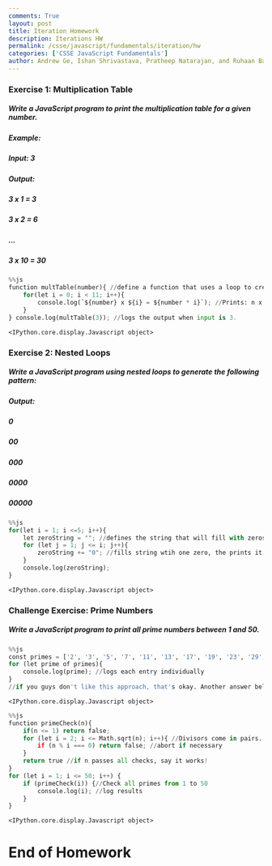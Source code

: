 ```yaml
---
comments: True
layout: post
title: Iteration Homework
description: Iterations HW
permalink: /csse/javascript/fundamentals/iteration/hw
categories: ['CSSE JavaScript Fundamentals']
author: Andrew Ge, Ishan Shrivastava, Pratheep Natarajan, and Ruhaan Bansal
---
```


### Exercise 1: Multiplication Table
##### Write a JavaScript program to print the multiplication table for a given number.

##### Example:
##### Input: 3
##### Output:
##### 3 x 1 = 3
##### 3 x 2 = 6
##### ...
##### 3 x 10 = 30


```python
%%js
function multTable(number){ //define a function that uses a loop to create outputs from 0 to 10
    for(let i = 0; i < 11; i++){
        console.log(`${number} x ${i} = ${number * i}`); //Prints: n x i = product for every value (0-10)
    }
} console.log(multTable(3)); //logs the output when input is 3.

```


    <IPython.core.display.Javascript object>


### Exercise 2: Nested Loops
##### Write a JavaScript program using nested loops to generate the following pattern:

##### Output:
##### 0
##### 00
##### 000
##### 0000
##### 00000


```python
%%js
for(let i = 1; i <=5; i++){ 
    let zeroString = ""; //defines the string that will fill with zeros
    for (let j = 1; j <= i; j++){
        zeroString += "0"; //fills string wtih one zero, the prints it below. previous loop runs this 5 times.
    }
    console.log(zeroString);
} 
```


    <IPython.core.display.Javascript object>


### Challenge Exercise: Prime Numbers
##### Write a JavaScript program to print all prime numbers between 1 and 50.


```python
%%js 
const primes = ['2', '3', '5', '7', '11', '13', '17', '19', '23', '29', '31', '37', '41', '43', '47']; //array with all primes
for (let prime of primes){
    console.log(prime); //logs each entry individually
}
//if you guys don't like this approach, that's okay. Another answer below:
```


    <IPython.core.display.Javascript object>



```python
%%js
function primeCheck(n){
    if(n <= 1) return false;
    for (let i = 2; i <= Math.sqrt(n); i++){ //Divisors come in pairs. If say n is 36: if n is divisible by 4, it'll also be divisible by its pair. Therefore, the highest we need to go is the square root of n since higher numbers will just loop back to previous divisor pairs.
        if (n % i === 0) return false; //abort if necessary
    } 
    return true //if n passes all checks, say it works!
}
for (let i = 1; i <= 50; i++) {
    if (primeCheck(i)) {//Check all primes from 1 to 50
        console.log(i); //log results
    }
}
```


    <IPython.core.display.Javascript object>


# End of Homework

